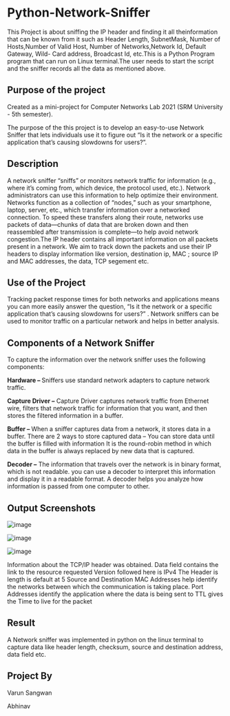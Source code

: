 # Python-Network-Sniffer

This Project is about sniffing the IP header and finding it all theinformation that can be known from it such as Header Length, SubnetMask, Number of Hosts,Number of Valid Host, Number of Networks,Network Id, Default Gateway, Wild- Card address, Broadcast Id, etc.This is a Python Program program that can run on Linux terminal.The user needs to start the script and the sniffer records all the data as mentioned above.
<br>

<h2>Purpose of the project</h2>


Created as a mini-project for Computer Networks Lab 2021 (SRM University - 5th semester).

The purpose of the this project is to develop an easy-to-use Network Sniffer that lets individuals use it to figure out “Is it the
network or a specific application that’s causing slowdowns for users?”. 

<h2>Description</h2>


A network sniffer “sniffs” or monitors network traffic for information (e.g., where it’s coming from, which device, the protocol used, etc.). Network administrators can use this information to help optimize their environment. Networks function as a collection of “nodes,” such as your smartphone, laptop, server, etc., which transfer information over a networked connection. To speed these transfers along their route, networks use packets of data—chunks of data that are broken down and then reassembled after transmission is complete—to help avoid network congestion.The IP header contains all important information on all packets present in a network. We aim to track down the packets and use their IP headers to display information like version, destination ip, MAC ; source IP and MAC addresses, the data, TCP segement etc.

<h2>Use of the Project</h2>

Tracking packet response times for both networks and applications means you can more easily answer the question, “Is it the network or a specific application that’s causing slowdowns for users?” . Network sniffers can be used to monitor traffic on a particular network and helps in better analysis.

<h2>Components of a Network Sniffer</h2>

To capture the information over the network sniffer uses the
following components:


<b>Hardware – </b>
Sniffers use standard network adapters to capture network traffic.


<b>Capture Driver –</b>
Capture Driver captures network traffic from Ethernet wire, filters that
network traffic for information that you want, and then stores the filtered
information in a buffer.


<b>Buffer – </b>
When a sniffer captures data from a network, it stores data in a buffer.
There are 2 ways to store captured data –
You can store data until the buffer is filled with information
It is the round-robin method in which data in the buffer is always replaced
by new data that is captured.


<b>Decoder –</b>
The information that travels over the network is in binary format, which
is not readable. you can use a decoder to interpret this information and
display it in a readable format. A decoder helps you analyze how
information is passed from one computer to other.


<h2> Output Screenshots </h2>

![image](https://user-images.githubusercontent.com/74721898/142782276-e1e182ff-0aab-4bc8-81ae-00ab6435fa6f.png)

![image](https://user-images.githubusercontent.com/74721898/142782290-f6657f96-0dfb-4dff-a08d-a1937248e5c3.png)

![image](https://user-images.githubusercontent.com/74721898/142782302-1b75f614-8b08-4555-92ed-69f6815c29ab.png)



Information about the TCP/IP header was obtained.
Data field contains the link to the resource requested
Version followed here is IPv4
The Header is length is default at 5
Source and Destination MAC Addresses help identify the
networks between which the communication is taking place.
Port Addresses identify the application where the data is
being sent to
TTL gives the Time to live for the packet
<h2>Result</h2>

A Network sniffer was implemented in python on the linux
terminal to capture data like header length, checksum,
source and destination address, data field etc.

<h2>Project By</h2>

Varun Sangwan

Abhinav
